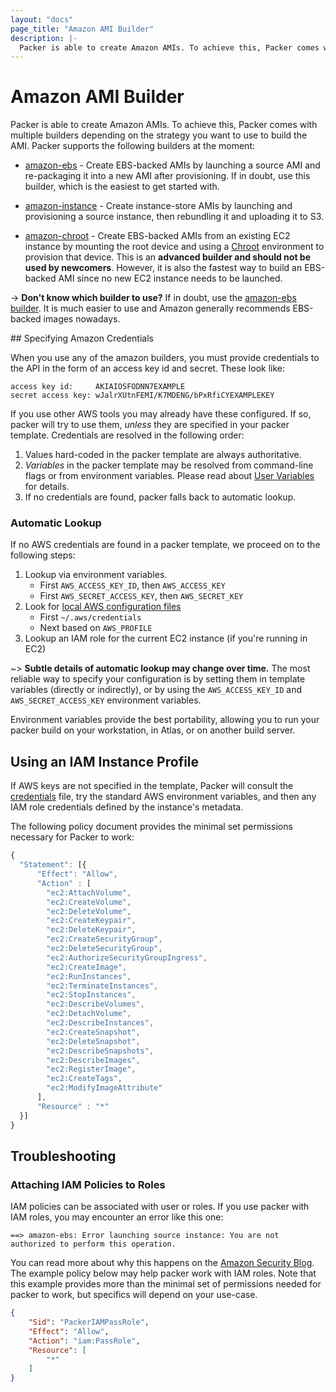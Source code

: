 ```yaml
---
layout: "docs"
page_title: "Amazon AMI Builder"
description: |-
  Packer is able to create Amazon AMIs. To achieve this, Packer comes with multiple builders depending on the strategy you want to use to build the AMI.
---
```


# Amazon AMI Builder

Packer is able to create Amazon AMIs. To achieve this, Packer comes with
multiple builders depending on the strategy you want to use to build the
AMI. Packer supports the following builders at the moment:

* [amazon-ebs](/docs/builders/amazon-ebs.html) - Create EBS-backed AMIs
  by launching a source AMI and re-packaging it into a new AMI after
  provisioning. If in doubt, use this builder, which is the easiest to get
  started with.

* [amazon-instance](/docs/builders/amazon-instance.html) - Create
  instance-store AMIs by launching and provisioning a source instance, then
  rebundling it and uploading it to S3.

* [amazon-chroot](/docs/builders/amazon-chroot.html) - Create EBS-backed AMIs
  from an existing EC2 instance by mounting the root device and using a
  [Chroot](http://en.wikipedia.org/wiki/Chroot) environment to provision
  that device. This is an **advanced builder and should not be used by
  newcomers**. However, it is also the fastest way to build an EBS-backed
  AMI since no new EC2 instance needs to be launched.

-> **Don't know which builder to use?** If in doubt, use the
[amazon-ebs builder](/docs/builders/amazon-ebs.html). It is
much easier to use and Amazon generally recommends EBS-backed images nowadays.

<div id="specifying-amazon-credentials">## Specifying Amazon Credentials</div>

When you use any of the amazon builders, you must provide credentials to the API in the form of an access key id and secret. These look like:

    access key id:     AKIAIOSFODNN7EXAMPLE
    secret access key: wJalrXUtnFEMI/K7MDENG/bPxRfiCYEXAMPLEKEY

If you use other AWS tools you may already have these configured. If so, packer will try to use them, *unless* they are specified in your packer template. Credentials are resolved in the following order:

1. Values hard-coded in the packer template are always authoritative.
2. *Variables* in the packer template may be resolved from command-line flags or from environment variables. Please read about [User Variables](https://packer.io/docs/templates/user-variables.html) for details.
3. If no credentials are found, packer falls back to automatic lookup.

### Automatic Lookup

If no AWS credentials are found in a packer template, we proceed on to the following steps:

1. Lookup via environment variables.
    - First `AWS_ACCESS_KEY_ID`, then `AWS_ACCESS_KEY`
    - First `AWS_SECRET_ACCESS_KEY`, then `AWS_SECRET_KEY`
2. Look for [local AWS configuration files](http://docs.aws.amazon.com/cli/latest/userguide/cli-chap-getting-started.html#cli-config-files)
    - First `~/.aws/credentials`
    - Next based on `AWS_PROFILE`
3. Lookup an IAM role for the current EC2 instance (if you're running in EC2)

~> **Subtle details of automatic lookup may change over time.** The most reliable way to specify your configuration is by setting them in template variables (directly or indirectly), or by using the `AWS_ACCESS_KEY_ID` and `AWS_SECRET_ACCESS_KEY` environment variables.

Environment variables provide the best portability, allowing you to run your packer build on your workstation, in Atlas, or on another build server.

## Using an IAM Instance Profile

If AWS keys are not specified in the template, Packer will consult the [credentials](http://docs.aws.amazon.com/cli/latest/userguide/cli-chap-getting-started.html#cli-config-files) file, try the standard AWS environment variables, and then
any IAM role credentials defined by the instance's metadata.

The following policy document provides the minimal set permissions necessary for Packer to work:

```javascript
{
  "Statement": [{
      "Effect": "Allow",
      "Action" : [
        "ec2:AttachVolume",
        "ec2:CreateVolume",
        "ec2:DeleteVolume",
        "ec2:CreateKeypair",
        "ec2:DeleteKeypair",
        "ec2:CreateSecurityGroup",
        "ec2:DeleteSecurityGroup",
        "ec2:AuthorizeSecurityGroupIngress",
        "ec2:CreateImage",
        "ec2:RunInstances",
        "ec2:TerminateInstances",
        "ec2:StopInstances",
        "ec2:DescribeVolumes",
        "ec2:DetachVolume",
        "ec2:DescribeInstances",
        "ec2:CreateSnapshot",
        "ec2:DeleteSnapshot",
        "ec2:DescribeSnapshots",
        "ec2:DescribeImages",
        "ec2:RegisterImage",
        "ec2:CreateTags",
        "ec2:ModifyImageAttribute"
      ],
      "Resource" : "*"
  }]
}
```

## Troubleshooting

### Attaching IAM Policies to Roles

IAM policies can be associated with user or roles. If you use packer with IAM roles, you may encounter an error like this one:

    ==> amazon-ebs: Error launching source instance: You are not authorized to perform this operation.

You can read more about why this happens on the [Amazon Security Blog](http://blogs.aws.amazon.com/security/post/Tx3M0IFB5XBOCQX/Granting-Permission-to-Launch-EC2-Instances-with-IAM-Roles-PassRole-Permission). The example policy below may help packer work with IAM roles. Note that this example provides more than the minimal set of permissions needed for packer to work, but specifics will depend on your use-case.

```json
{
    "Sid": "PackerIAMPassRole",
    "Effect": "Allow",
    "Action": "iam:PassRole",
    "Resource": [
        "*"
    ]
}
```
